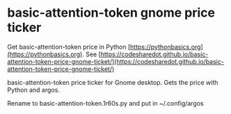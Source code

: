 # basic-attention-token gnome price ticker

Get basic-attention-token price in Python [https://pythonbasics.org](https://pythonbasics.org).
See [https://codesharedot.github.io/basic-attention-token-price-gnome-ticket/](https://codesharedot.github.io/basic-attention-token-price-gnome-ticket/)

basic-attention-token price ticker for Gnome desktop. Gets the price with Python and argos.

Rename to basic-attention-token.1r60s.py and put in ~/.config/argos
